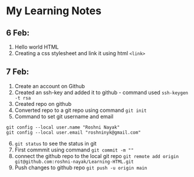 # My Learning Notes

## 6 Feb: 
1. Hello world HTML 
2. Creating a css stylesheet and link it using html `<link>`

## 7 Feb:
1. Create an account on Github
2. Created an ssh-key and added it to github - command used 
   ```ssh-keygen -t rsa```
3. Created repo on github
4. Converted repo to a git repo using command `git init`
5. Command to set git username and email
 ```
 git config --local user.name "Roshni Nayak"
 git config --local user.email "roshninyk@gmail.com"
 ```
6. `git status` to see the status in git
7. First commmit using command `git commit -m ""`
8. connect the github repo to the local git repo 
```git remote add origin git@github.com:roshni-nayak/Learning-HTML.git```
9. Push changes to github repo `git push -u origin main`
